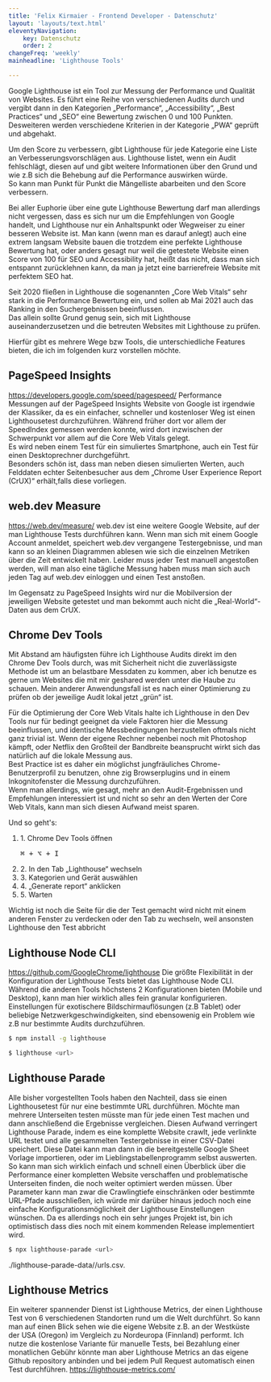 ```yaml
---
title: 'Felix Kirmaier - Frontend Developer - Datenschutz'
layout: 'layouts/text.html'
eleventyNavigation:
    key: Datenschutz
    order: 2
changeFreq: 'weekly'
mainheadline: 'Lighthouse Tools'

---
```


Google Lighthouse ist ein Tool zur Messung der Performance und Qualität von Websites.
Es führt eine Reihe von verschiedenen Audits durch und vergibt dann in den Kategorien „Performance“, „Accessibility“, „Best Practices“ und „SEO“ eine Bewertung zwischen 0 und 100 Punkten.\
Desweiteren werden verschiedene Kriterien in der Kategorie „PWA“ geprüft und abgehakt.

Um den Score zu verbessern, gibt Lighthouse für jede Kategorie eine Liste an Verbesserungsvorschlägen aus.
Lighthouse listet, wenn ein Audit fehlschlägt, diesen auf und gibt weitere Informationen über den Grund und wie z.B sich die Behebung auf die Performance auswirken würde.\
So kann man Punkt für Punkt die Mängelliste abarbeiten und den Score verbessern.

Bei aller Euphorie über eine gute Lighthouse Bewertung darf man allerdings nicht vergessen, dass es sich nur um die Empfehlungen von Google handelt, und Lighthouse nur ein Anhaltspunkt oder Wegweiser zu einer besseren Website ist. Man kann (wenn man es darauf anlegt) auch eine extrem langsam Website bauen die trotzdem eine perfekte Lighthouse Bewertung hat, oder anders gesagt nur weil die getestete Website einen Score von 100 für SEO und Accessibility hat, heißt das nicht, dass man sich entspannt zurücklehnen kann, da man ja jetzt eine barrierefreie Website mit perfektem SEO hat.

Seit 2020 fließen in Lighthouse die sogenannten „Core Web Vitals“ sehr stark in die Performance Bewertung ein, und sollen ab Mai 2021 auch das Ranking in den Suchergebnissen beeinflussen.\
Das allein sollte Grund genug sein, sich mit Lighthouse auseinanderzusetzen und die betreuten Websites mit Lighthouse zu prüfen.

Hierfür gibt es mehrere Wege bzw Tools, die unterschiedliche Features bieten, die ich im folgenden kurz vorstellen möchte.

## PageSpeed Insights
https://developers.google.com/speed/pagespeed/
Performance Messungen auf der PageSpeed Insights Website von Google ist irgendwie der Klassiker, da es ein einfacher, schneller und kostenloser Weg ist einen Lighthousetest durchzuführen. Während früher dort vor allem der SpeedIndex gemessen werden konnte, wird dort inzwischen der Schwerpunkt vor allem auf die Core Web Vitals gelegt.\
Es wird neben einem Test für ein simuliertes Smartphone, auch ein Test für einen Desktoprechner durchgeführt.\
Besonders schön ist, dass man neben diesen simulierten Werten, auch Felddaten echter Seitenbesucher aus dem „Chrome User Experience Report (CrUX)“ erhält,falls diese vorliegen.

## web.dev Measure
https://web.dev/measure/
web.dev ist eine weitere Google Website, auf der man Lighthouse Tests durchführen kann. Wenn man sich mit einem Google Account anmeldet, speichert web.dev vergangene Testergebnisse, und man kann so an kleinen Diagrammen ablesen wie sich die einzelnen Metriken über die Zeit entwickelt haben.
Leider muss jeder Test manuell angestoßen werden, will man also eine tägliche Messung haben muss man sich auch jeden Tag auf web.dev einloggen und einen Test anstoßen.

Im Gegensatz zu PageSpeed Insights wird nur die Mobilversion der jeweiligen Website getestet und man bekommt auch nicht die „Real-World“-Daten aus dem CrUX.

## Chrome Dev Tools
Mit Abstand am häufigsten führe ich Lighthouse Audits direkt im den Chrome Dev Tools durch, was mit Sicherheit nicht die zuverlässigste Methode ist um an belastbare Messdaten zu kommen, aber ich benutze es gerne um Websites die mit mir geshared werden unter die Haube zu schauen.
Mein anderer Anwendungsfall ist es nach einer Optimierung zu prüfen ob der jeweilige Audit lokal jetzt „grün“ ist.

Für die Optimierung der Core Web Vitals halte ich Lighthouse in den Dev Tools nur für bedingt geeignet da viele Faktoren hier die Messung beeinflussen, und identische Messbedingungen herzustellen oftmals nicht ganz trivial ist.
Wenn der eigene Rechner nebenbei noch mit Photoshop kämpft, oder Netflix den Großteil der Bandbreite beansprucht wirkt sich das natürlich auf die lokale Messung aus.\
Best Practice ist es daher ein möglichst jungfräuliches Chrome-Benutzerprofil zu benutzen, ohne zig Browserplugins und in einem Inkognitofenster die Messung durchzuführen.\
Wenn man allerdings, wie gesagt, mehr an den Audit-Ergebnissen und Empfehlungen interessiert ist und nicht so sehr an den Werten der Core Web Vitals, kann man sich diesen Aufwand meist sparen.

Und so geht's:
<ol>
<li>1. Chrome Dev Tools öffnen


<pre><kbd>&#x2318;</kbd> + <kbd>&#x2325;</kbd> + <kbd>I</kbd></pre>

</li>
<li>2. In den Tab „Lighthouse“ wechseln</li>
<li>3. Kategorien und Gerät auswählen</li>
<li>4. „Generate report“ anklicken</li>
<li>5. Warten</li>
</ol>
Wichtig ist noch die Seite für die der Test gemacht wird nicht mit einem anderen Fenster zu verdecken oder den Tab zu wechseln, weil ansonsten Lighthouse den Test abbricht

## Lighthouse Node CLI
https://github.com/GoogleChrome/lighthouse
Die größte Flexibilität in der Konfiguration der Lighthouse Tests bietet das Lighthouse Node CLI. Während die anderen Tools höchstens 2 Konfigurationen bieten (Mobile und Desktop), kann man hier wirklich alles fein granular konfigurieren. Einstellungen für exotischere Bildschirmauflösungen (z.B Tablet) oder beliebige Netzwerkgeschwindigkeiten, sind ebensowenig ein Problem wie z.B nur bestimmte Audits durchzuführen.

``` bash
$ npm install -g lighthouse

$ lighthouse <url>
```

## Lighthouse Parade
Alle bisher vorgestellten Tools haben den Nachteil, dass sie einen Lighthousetest für nur eine bestimmte URL durchführen. Möchte man mehrere Unterseiten testen müsste man für jede einen Test machen und dann anschließend die Ergebnisse vergleichen.
Diesen Aufwand verringert Lighthouse Parade, indem es eine komplette Website crawlt, jede verlinkte URL testet und alle gesammelten Testergebnisse in einer CSV-Datei speichert. Diese Datei kann man dann in die bereitgestelle Google Sheet Vorlage importieren, oder im Lieblingstabellenprogramm selbst auswerten.
So kann man sich wirklich einfach und schnell einen Überblick über die Performance einer kompletten Website verschaffen und problematische Unterseiten finden, die noch weiter optimiert werden müssen. Über Parameter kann man zwar die Crawlingtiefe einschränken oder bestimmte URL-Pfade ausschließen, ich würde mir darüber hinaus jedoch noch eine einfache Konfigurationsmöglichkeit der Lighthouse Einstellungen wünschen. Da es allerdings noch ein sehr junges Projekt ist, bin ich optimistisch dass dies noch mit einem kommenden Release implementiert wird.

``` bash
$ npx lighthouse-parade <url>
```

./lighthouse-parade-data/<timestamp>/urls.csv.


## Lighthouse Metrics
Ein weiterer spannender Dienst ist Lighthouse Metrics, der einen Lighthouse Test von  6 verschiedenen Standorten rund um die Welt durchführt. So kann man auf einen Blick sehen wie die eigene Website z.B. an der Westküste der USA (Oregon) im Vergleich zu Nordeuropa (Finnland) performt.
Ich  nutze die kostenlose Variante für manuelle Tests, bei Bezahlung einer monatlichen Gebühr könnte man aber Lighthouse Metrics an das eigene Github repository anbinden und bei jedem Pull Request automatisch einen Test durchführen. 
https://lighthouse-metrics.com/

